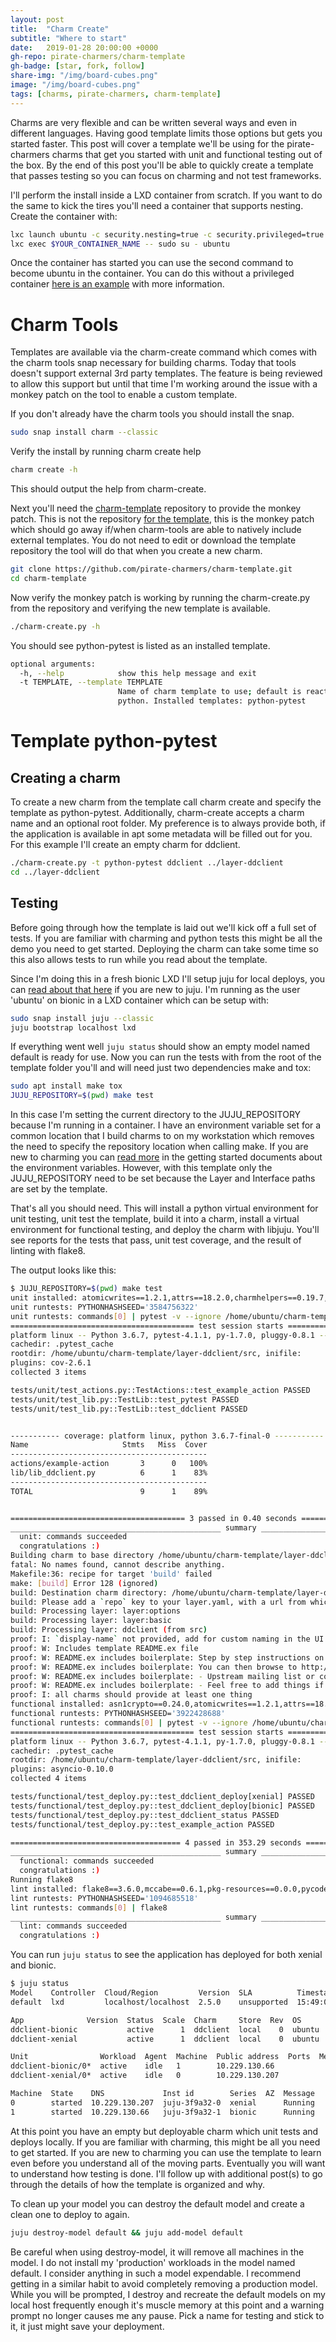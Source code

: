 ```yaml
---
layout: post
title:  "Charm Create"
subtitle: "Where to start"
date:   2019-01-28 20:00:00 +0000
gh-repo: pirate-charmers/charm-template
gh-badge: [star, fork, follow]
share-img: "/img/board-cubes.png"
image: "/img/board-cubes.png"
tags: [charms, pirate-charmers, charm-template]
---
```

Charms are very flexible and can be written several ways and even in different
languages. Having good template limits those options but gets you
started faster. This post will cover a template we'll be using for the
pirate-charmers charms that get you started with unit and functional testing out
of the box. By the end of this post you'll be able to quickly create a template
that passes testing so you can focus on charming and not test frameworks.

I'll perform the install inside a LXD container from scratch. If you want to do
the same to kick the tires you'll need a container that supports nesting. Create
the container with:

```bash
lxc launch ubuntu -c security.nesting=true -c security.privileged=true
lxc exec $YOUR_CONTAINER_NAME -- sudo su - ubuntu
```
Once the container has started you can use the second command to become ubuntu
in the container. You can do this without a privileged container [here is an example][container-blog]
 with more information. 

# Charm Tools
Templates are available via the charm-create command which comes with the charm
tools snap necessary for building charms. Today that tools doesn't support
external 3rd party templates. The feature is being reviewed to allow this
support but until that time I'm working around the issue with a monkey patch on
the tool to enable a custom template.

If you don't already have the charm tools you should install the snap.

```bash
sudo snap install charm --classic
```
Verify the install by running charm create help

```bash
charm create -h
```
This should output the help from charm-create.

Next you'll need the [charm-template][charm-template] repository to provide the
monkey patch. This is not the repository [for the template][template-repo], this is
the monkey patch which should go away if/when charm-tools are able to natively
include external templates. You do not need to edit or download the template
repository the tool will do that when you create a new charm.

```bash
git clone https://github.com/pirate-charmers/charm-template.git
cd charm-template
```
Now verify the monkey patch is working by running the charm-create.py from the
repository and verifying the new template is available.

```bash
./charm-create.py -h
```
You should see python-pytest is listed as an installed template.
```bash
optional arguments:
  -h, --help            show this help message and exit
  -t TEMPLATE, --template TEMPLATE
                        Name of charm template to use; default is reactive-
                        python. Installed templates: python-pytest

```
# Template python-pytest
## Creating a charm
To create a new charm from the template call charm create and specify the
template as python-pytest. Additionally, charm-create accepts a charm name and
an optional root folder. My preference is to always provide both, if the
application is available in apt some metadata will be filled out for you. For
this example I'll create an empty charm for ddclient.

```bash
./charm-create.py -t python-pytest ddclient ../layer-ddclient
cd ../layer-ddclient
```

## Testing
Before going through how the template is laid out we'll kick off a full set of
tests. If you are familiar with charming and python tests this might be all the
demo you need to get started. Deploying the charm can take some time so this
also allows tests to run while you read about the template.

Since I'm doing this in a fresh bionic LXD I'll setup juju for local deploys,
you can [read about that here][juju-lxd] if you are new to juju. I'm running as
the user 'ubuntu' on bionic in a LXD container which can be setup with:

```bash
sudo snap install juju --classic
juju bootstrap localhost lxd
```
If everything went well `juju status` should show an empty model named default
is ready for use. Now you can run the tests with from the root of the template
folder you'll and will need just two dependencies make and tox:

```bash
sudo apt install make tox
JUJU_REPOSITORY=$(pwd) make test
```
In this case I'm setting the current directory to the JUJU_REPOSITORY because
I'm running in a container. I have an environment variable set for a common
location that I build charms to on my workstation which removes the need to
specify the repository location when calling make. If you are new to charming you can [read
more][charm-docs] in the getting started documents about the environment
variables. However, with this template only the JUJU_REPOSITORY need to be set
because the Layer and Interface paths are set by the template.

That's all you should need. This will install a python virtual environment for
unit testing, unit test the template, build it into a charm, install a virtual
environment for  functional testing, and deploy the charm with libjuju. You'll see reports for 
the tests that pass, unit test coverage, and the result of linting with flake8.

The output looks like this: 
```bash
$ JUJU_REPOSITORY=$(pwd) make test
unit installed: atomicwrites==1.2.1,attrs==18.2.0,charmhelpers==0.19.7,charms.reactive==1.1.2,coverage==4.5.2,Jinja2==2.10,MarkupSafe==1.1.0,mock==2.0.0,more-itertools==5.0.0,netaddr==0.7.19,pbr==5.1.1,pkg-resources==0.0.0,pluggy==0.8.1,py==1.7.0,pyaml==18.11.0,pytest==4.1.1,pytest-cov==2.6.1,PyYAML==3.13,six==1.12.0,Tempita==0.5.2
unit runtests: PYTHONHASHSEED='3584756322'
unit runtests: commands[0] | pytest -v --ignore /home/ubuntu/charm-template/layer-ddclient/src/tests/functional --cov=lib --cov=reactice --cov=actions --cov-report=term
========================================= test session starts ==========================================
platform linux -- Python 3.6.7, pytest-4.1.1, py-1.7.0, pluggy-0.8.1 -- /home/ubuntu/charm-template/layer-ddclient/src/.tox/unit/bin/python3
cachedir: .pytest_cache
rootdir: /home/ubuntu/charm-template/layer-ddclient/src, inifile:
plugins: cov-2.6.1
collected 3 items                                                                                      

tests/unit/test_actions.py::TestActions::test_example_action PASSED                              [ 33%]
tests/unit/test_lib.py::TestLib::test_pytest PASSED                                              [ 66%]
tests/unit/test_lib.py::TestLib::test_ddclient PASSED                                            [100%]Coverage.py warning: Module reactice was never imported. (module-not-imported)


----------- coverage: platform linux, python 3.6.7-final-0 -----------
Name                     Stmts   Miss  Cover
--------------------------------------------
actions/example-action       3      0   100%
lib/lib_ddclient.py          6      1    83%
--------------------------------------------
TOTAL                        9      1    89%


======================================= 3 passed in 0.40 seconds =======================================
_______________________________________________ summary ________________________________________________
  unit: commands succeeded
  congratulations :)
Building charm to base directory /home/ubuntu/charm-template/layer-ddclient
fatal: No names found, cannot describe anything.
Makefile:36: recipe for target 'build' failed
make: [build] Error 128 (ignored)
build: Destination charm directory: /home/ubuntu/charm-template/layer-ddclient/builds/ddclient
build: Please add a `repo` key to your layer.yaml, with a url from which your layer can be cloned.
build: Processing layer: layer:options
build: Processing layer: layer:basic
build: Processing layer: ddclient (from src)
proof: I: `display-name` not provided, add for custom naming in the UI
proof: W: Includes template README.ex file
proof: W: README.ex includes boilerplate: Step by step instructions on using the charm:
proof: W: README.ex includes boilerplate: You can then browse to http://ip-address to configure the service.
proof: W: README.ex includes boilerplate: - Upstream mailing list or contact information
proof: W: README.ex includes boilerplate: - Feel free to add things if it\'s useful for users
proof: I: all charms should provide at least one thing
functional installed: asn1crypto==0.24.0,atomicwrites==1.2.1,attrs==18.2.0,bcrypt==3.1.6,certifi==2018.11.29,cffi==1.11.5,chardet==3.0.4,cryptography==2.5,flake8==3.6.0,idna==2.8,juju==0.11.2,jujubundlelib==0.5.6,macaroonbakery==1.2.1,mccabe==0.6.1,mock==2.0.0,more-itertools==5.0.0,paramiko==2.4.2,pbr==5.1.1,pkg-resources==0.0.0,pluggy==0.8.1,protobuf==3.6.1,py==1.7.0,pyasn1==0.4.5,pycodestyle==2.4.0,pycparser==2.19,pyflakes==2.0.0,pymacaroons==0.13.0,PyNaCl==1.3.0,pyRFC3339==1.1,pytest==4.1.1,pytest-asyncio==0.10.0,pytz==2018.9,PyYAML==3.13,requests==2.21.0,six==1.12.0,theblues==0.5.1,urllib3==1.24.1,websockets==7.0
functional runtests: PYTHONHASHSEED='3922428688'
functional runtests: commands[0] | pytest -v --ignore /home/ubuntu/charm-template/layer-ddclient/src/tests/unit
========================================= test session starts ==========================================
platform linux -- Python 3.6.7, pytest-4.1.1, py-1.7.0, pluggy-0.8.1 -- /home/ubuntu/charm-template/layer-ddclient/src/.tox/functional/bin/python3
cachedir: .pytest_cache
rootdir: /home/ubuntu/charm-template/layer-ddclient/src, inifile:
plugins: asyncio-0.10.0
collected 4 items                                                                                      

tests/functional/test_deploy.py::test_ddclient_deploy[xenial] PASSED                             [ 25%]
tests/functional/test_deploy.py::test_ddclient_deploy[bionic] PASSED                             [ 50%]
tests/functional/test_deploy.py::test_ddclient_status PASSED                                     [ 75%]
tests/functional/test_deploy.py::test_example_action PASSED                                      [100%]

====================================== 4 passed in 353.29 seconds ======================================
_______________________________________________ summary ________________________________________________
  functional: commands succeeded
  congratulations :)
Running flake8
lint installed: flake8==3.6.0,mccabe==0.6.1,pkg-resources==0.0.0,pycodestyle==2.4.0,pyflakes==2.0.0
lint runtests: PYTHONHASHSEED='1094685518'
lint runtests: commands[0] | flake8
_______________________________________________ summary ________________________________________________
  lint: commands succeeded
  congratulations :)
```

You can run `juju status` to see the application has deployed for both xenial
and bionic.

```bash
$ juju status
Model    Controller  Cloud/Region         Version  SLA          Timestamp
default  lxd         localhost/localhost  2.5.0    unsupported  15:49:04Z

App              Version  Status  Scale  Charm     Store  Rev  OS      Notes
ddclient-bionic           active      1  ddclient  local    0  ubuntu  
ddclient-xenial           active      1  ddclient  local    0  ubuntu  

Unit                Workload  Agent  Machine  Public address  Ports  Message
ddclient-bionic/0*  active    idle   1        10.229.130.66          
ddclient-xenial/0*  active    idle   0        10.229.130.207         

Machine  State    DNS             Inst id        Series  AZ  Message
0        started  10.229.130.207  juju-3f9a32-0  xenial      Running
1        started  10.229.130.66   juju-3f9a32-1  bionic      Running

```

At this point you have an empty but deployable charm which unit tests and
deploys locally. If you are familiar with charming, this might be all you
need to get started. If you are new to charming you can use the template to
learn even before you understand all of the moving parts. Eventually you will
want to understand how testing is done. I'll follow up with additional post(s) 
to go through the details of how the template is organized and why.

To clean up your model you can destroy the default model and create a clean one
to deploy to again.
```bash
juju destroy-model default && juju add-model default
```
Be careful when using destroy-model, it will remove all machines in the model. I
do not install my 'production' workloads in the model named default. I consider
anything in such a model expendable. I recommend getting in a similar habit to
avoid completely removing a production model. While you will be prompted, I
destroy and recreate the default models on my local host frequently enough it's
muscle memory at this point and a warning prompt no longer causes me any pause.
Pick a name for testing and stick to it, it just might save your deployment.

[charm-template]: https://github.com/pirate-charmers/charm-template.git 
[juju-lxd]: https://docs.jujucharms.com/2.5/en/clouds-LXD
[container-blog]: https://blog.ubuntu.com/2015/10/30/nested-containers-in-lxd
[charm-docs]: https://docs.jujucharms.com/2.4/en/developer-getting-started
[template-repo]: https://github.com/pirate-charmers/template-python-pytest

